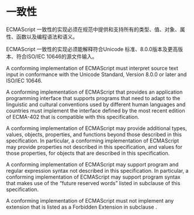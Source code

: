 #   一致性

ECMAScript 一致性的实现必须在规范中提供和支持所有的类型、值、对象、属性、函数以及编程语法和语义。

ECMAScript 一致性的实现必须能解释符合Unicode 标准、8.0.0版本及更高版本、符合ISO/IEC 10646的源文件输入。



  <p>A conforming implementation of ECMAScript must interpret source text input in conformance with the Unicode Standard, Version 8.0.0 or later and ISO/IEC 10646.</p>
  <p>A conforming implementation of ECMAScript that provides an application programming interface that supports programs that need to adapt to the linguistic and cultural conventions used by different human languages and countries must implement the interface defined by the most recent edition of ECMA-402 that is compatible with this specification.</p>
  <p>A conforming implementation of ECMAScript may provide additional types, values, objects, properties, and functions beyond those described in this specification. In particular, a conforming implementation of ECMAScript may provide properties not described in this specification, and values for those properties, for objects that are described in this specification.</p>
  <p>A conforming implementation of ECMAScript may support program and regular expression syntax not described in this specification. In particular, a conforming implementation of ECMAScript may support program syntax that makes use of the &ldquo;future reserved words&rdquo; listed in subclause <emu-xref href="#sec-future-reserved-words"></emu-xref> of this specification.</p>
  <p>A conforming implementation of ECMAScript must not implement any extension that is listed as a Forbidden Extension in subclause <emu-xref href="#sec-forbidden-extensions"></emu-xref>.</p>
</emu-clause>